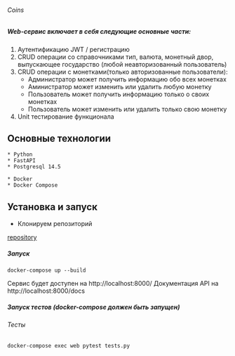 ###### Coins

##### Web-сервис включает в себя следующие основные части:

1. Аутентификацию JWT / регистрацию
2. CRUD операции со справочниками тип, валюта, монетный двор, выпускающее государство (любой неавторизованный пользователь)
3. CRUD операции с монетками(только авторизованные пользователи):
   - Администратор может получить информацию обо всех монетках
   - Аминистратор может изменить или удалить любую монетку
   - Пользователь может получить информацию только о своих монетках
   - Пользователь может изменить или удалить только свою монетку
4. Unit тестирование функционала

Основные технологии
-------------------

```
* Python 
* FastAPI
* Postgresql 14.5
```

```
* Docker
* Docker Compose
```

Установка и запуск
------------------

* Клонируем репозиторий 

[repository](https://github.com/e-murij/fast_api_coins.git)

##### Запуск

```docker-compose up --build```

Сервис будет доступен на http://localhost:8000/
Документация API на http://localhost:8000/docs

##### Запуск тестов (docker-compose должен быть запущен)
###### Тесты 
```
docker-compose exec web pytest tests.py

```
